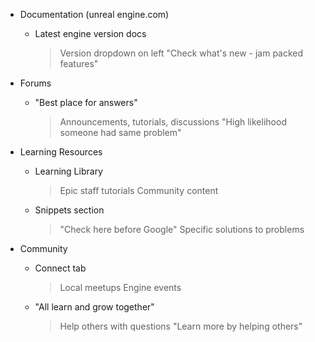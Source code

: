 - Documentation (unreal engine.com)
   - Latest engine version docs
       > Version dropdown on left
       > "Check what's new - jam packed features"

- Forums 
   - "Best place for answers"
       > Announcements, tutorials, discussions
       > "High likelihood someone had same problem"

- Learning Resources
   - Learning Library
       > Epic staff tutorials
       > Community content
   - Snippets section
       > "Check here before Google"
       > Specific solutions to problems

- Community
   - Connect tab
       > Local meetups
       > Engine events
   - "All learn and grow together"
       > Help others with questions
       > "Learn more by helping others"